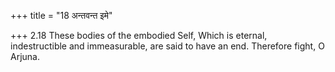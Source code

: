+++
title = "18 अन्तवन्त इमे"

+++
2.18 These bodies of the embodied Self, Which is eternal, indestructible
and immeasurable, are said to have an end. Therefore fight, O Arjuna.
